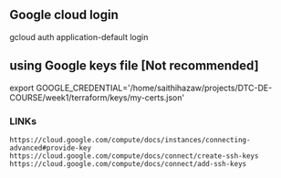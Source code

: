 ## Google cloud login 
gcloud auth application-default login 


## using Google keys file [Not recommended]
export GOOGLE_CREDENTIAL='/home/saithihazaw/projects/DTC-DE-COURSE/week1/terraform/keys/my-certs.json'


### LINKs 
```URL
https://cloud.google.com/compute/docs/instances/connecting-advanced#provide-key 
https://cloud.google.com/compute/docs/connect/create-ssh-keys 
https://cloud.google.com/compute/docs/connect/add-ssh-keys
```